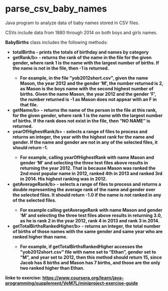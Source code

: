 # parse_csv_baby_names
Java program to analyze data of baby names stored in CSV files. 

CSVs include data from 1880 through 2014 on both boys and girls names.

<b>BabyBirths</b> class includes the following methods:
* <b>totalBirths - prints the totals of birthday and names by category
* <b>getRank/b> -  returns the rank of the name in the file for the given gender, where rank 1 is the name with the largest number of births. If the name is not in the file, then -1 is returned.
  * For example, in the file "yob2012short.csv", given the name Mason, the year 2012 and the gender ‘M’, the number returned is 2, as Mason is the boys name with the second highest number of births. Given the name Mason, the year 2012 and the gender ‘F’, the number returned is -1 as Mason does not appear with an F in that file.
* <b>getName/b> - returns the name of the person in the file at this rank, for the given gender, where rank 1 is the name with the largest number of births. If the rank does not exist in the file, then “NO NAME” is returned.
* <b>yearOfHighestRank/b> - selects a range of files to process and returns an integer, the year with the highest rank for the name and gender. If the name and gender are not in any of the selected files, it should return -1.
  * For example, calling yearOfHighestRank with name Mason and gender ‘M’ and selecting the three test files above results in returning the year 2012. That is because Mason was ranked the 2nd most popular name in 2012, ranked 4th in 2013 and ranked 3rd in 2014. His highest ranking was in 2012.
* <b>getAverageRank/b> - selects a range of files to process and returns a double representing the average rank of the name and gender over the selected files. It should return -1.0 if the name is not ranked in any of the selected files. 
  * For example calling getAverageRank with name Mason and gender ‘M’ and selecting the three test files above results in returning 3.0, as he is rank 2 in the year 2012, rank 4 in 2013 and rank 3 in 2014.
* <b>getTotalBirthsRankedHigher/b> - returns an integer, the total number of births of those names with the same gender and same year who are ranked higher than name.
  * For example, if getTotalBirthsRankedHigher accesses the "yob2012short.csv" file with name set to “Ethan”, gender set to “M”, and year set to 2012, then this method should return 15, since Jacob has 8 births and Mason has 7 births, and those are the only two ranked higher than Ethan.

linke to exercise: https://www.coursera.org/learn/java-programming/supplement/VeM7L/miniproject-exercise-guide
